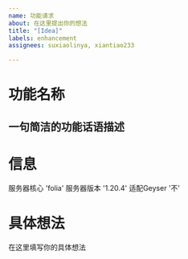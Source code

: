 ```yaml
---
name: 功能请求
about: 在这里提出你的想法
title: "[Idea]"
labels: enhancement
assignees: suxiaolinya, xiantiao233

---
```


# 功能名称
## 一句简洁的功能话语描述

# 信息
服务器核心 'folia'
服务器版本 '1.20.4'
适配Geyser '不'

# 具体想法
在这里填写你的具体想法
